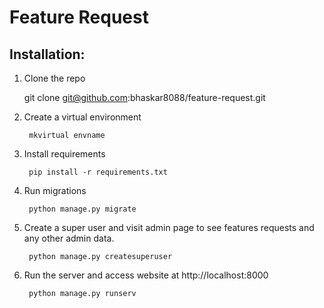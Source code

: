 Feature Request
===============

Installation:
-------------
1. Clone the repo

    git clone git@github.com:bhaskar8088/feature-request.git

2. Create a virtual environment

        mkvirtual envname

2. Install requirements

        pip install -r requirements.txt

3. Run migrations

        python manage.py migrate

4. Create a super user and visit admin page to see features requests and any other admin data.

        python manage.py createsuperuser

5. Run the server and access website at http://localhost:8000

        python manage.py runserv